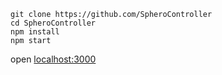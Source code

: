 ```
git clone https://github.com/SpheroController
cd SpheroController
npm install
npm start
```
open [localhost:3000](http://localhost:3000)
